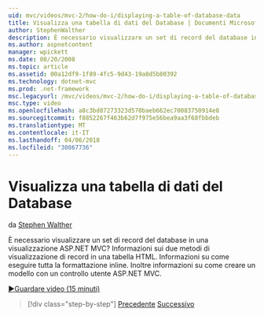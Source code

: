 ```yaml
---
uid: mvc/videos/mvc-2/how-do-i/displaying-a-table-of-database-data
title: Visualizza una tabella di dati del Database | Documenti Microsoft
author: StephenWalther
description: È necessario visualizzare un set di record del database in una visualizzazione ASP.NET MVC? Informazioni sui due metodi di visualizzazione di record in una tabella HTML. Viene descritto come eseguire le t...
ms.author: aspnetcontent
manager: wpickett
ms.date: 08/20/2008
ms.topic: article
ms.assetid: 00a12df9-1f89-4fc5-9d43-19a8d5b80392
ms.technology: dotnet-mvc
ms.prod: .net-framework
msc.legacyurl: /mvc/videos/mvc-2/how-do-i/displaying-a-table-of-database-data
msc.type: video
ms.openlocfilehash: a8c3bd87273323d570baeb662ec70083750914e8
ms.sourcegitcommit: f8852267f463b62d7f975e56bea9aa3f68fbbdeb
ms.translationtype: MT
ms.contentlocale: it-IT
ms.lasthandoff: 04/06/2018
ms.locfileid: "30867736"
---
```

<a name="displaying-a-table-of-database-data"></a>Visualizza una tabella di dati del Database
====================
da [Stephen Walther](https://github.com/StephenWalther)

È necessario visualizzare un set di record del database in una visualizzazione ASP.NET MVC? Informazioni sui due metodi di visualizzazione di record in una tabella HTML. Informazioni su come eseguire tutta la formattazione inline. Inoltre informazioni su come creare un modello con un controllo utente ASP.NET MVC.

[&#9654;Guardare video (15 minuti)](https://channel9.msdn.com/Blogs/ASP-NET-Site-Videos/displaying-a-table-of-database-data)

> [!div class="step-by-step"]
> [Precedente](creating-model-classes-with-linq-to-sql.md)
> [Successivo](what-is-aspnet-mvc-80-minute-technical-video-for-developers-building-nerddinner.md)
